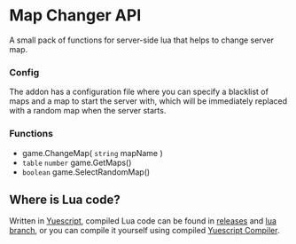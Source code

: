 # Map Changer API
A small pack of functions for server-side lua that helps to change server map.

### Config
The addon has a configuration file where you can specify a blacklist of maps and a map to start the server with, which will be immediately replaced with a random map when the server starts.

### Functions
- game.ChangeMap( `string` mapName )
- `table` `number` game.GetMaps()
- `boolean` game.SelectRandomMap()

## Where is Lua code?
Written in [Yuescript](https://github.com/pigpigyyy/Yuescript), compiled Lua code can be found in [releases](https://github.com/PrikolMen/map-changer-api/releases) and [lua branch](https://github.com/PrikolMen/map-changer-api/tree/lua), or you can compile it yourself using compiled [Yuescript Compiler](https://github.com/pigpigyyy/Yuescript/releases/latest).
